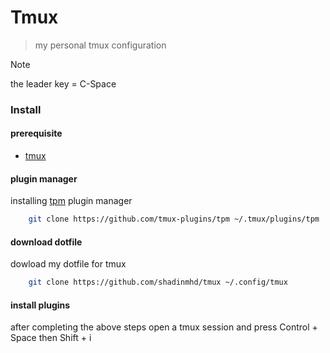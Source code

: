 # Tmux

> my personal tmux configuration

> [!NOTE]
> the leader key = C-Space

### Install

#### prerequisite

- [tmux](https://github.com/tmux/tmux/)

#### plugin manager

installing [tpm](https://github.com/tmux-plugins/tpm) plugin manager

```bash
    git clone https://github.com/tmux-plugins/tpm ~/.tmux/plugins/tpm
```

#### download dotfile

dowload my dotfile for tmux

```bash
    git clone https://github.com/shadinmhd/tmux ~/.config/tmux
```

#### install plugins

after completing the above steps open a tmux session and press Control + Space then Shift + i
